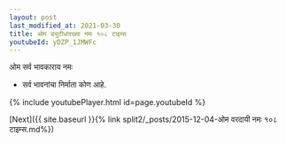 ```yaml
---
layout: post
last_modified_at: 2021-03-30
title: ओम ड्युटीधारख्या नमः १०८ टाइम्स
youtubeId: yDZP_1JMWFc
---
```

 
 
 ओम सर्व भावकाराय नमः  
 
 -  सर्व भावनांचा निर्माता कोण आहे. 
 
  
 
  
 
 
 
 
 
 


{% include youtubePlayer.html id=page.youtubeId %}
 
[Next]({{ site.baseurl }}{% link  split2/_posts/2015-12-04-ओम वरदायी नमः १०८ टाइम्स.md%})
 
